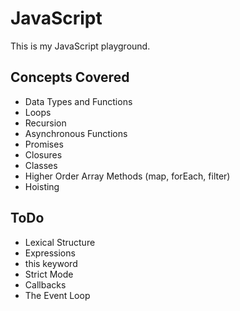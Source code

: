 # JavaScript

This is my JavaScript playground.

## Concepts Covered

- Data Types and Functions
- Loops
- Recursion
- Asynchronous Functions
- Promises
- Closures
- Classes
- Higher Order Array Methods (map, forEach, filter)
- Hoisting

## ToDo

- Lexical Structure
- Expressions
- this keyword
- Strict Mode
- Callbacks
- The Event Loop
